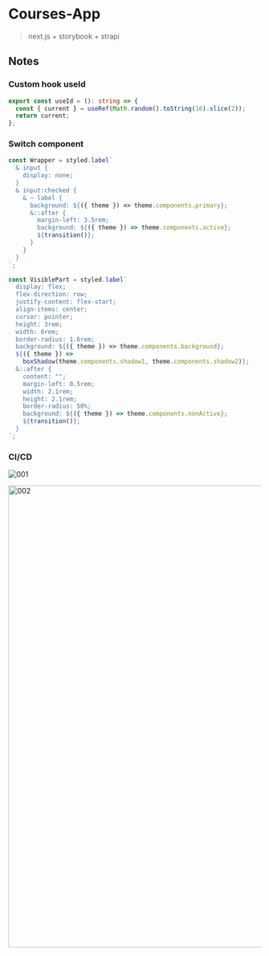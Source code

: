 # Courses-App

> next.js + storybook + strapi

## Notes

### Custom hook useId

```ts
export const useId = (): string => {
  const { current } = useRef(Math.random().toString(16).slice(2));
  return current;
};
```

### Switch component

```ts
const Wrapper = styled.label`
  & input {
    display: none;
  }
  & input:checked {
    & ~ label {
      background: ${({ theme }) => theme.components.primary};
      &::after {
        margin-left: 3.5rem;
        background: ${({ theme }) => theme.components.active};
        ${transition()};
      }
    }
  }
`;

const VisiblePart = styled.label`
  display: flex;
  flex-direction: row;
  justify-content: flex-start;
  align-items: center;
  cursor: pointer;
  height: 3rem;
  width: 6rem;
  border-radius: 1.6rem;
  background: ${({ theme }) => theme.components.background};
  ${({ theme }) =>
    boxShadow(theme.components.shadow1, theme.components.shadow2)};
  &::after {
    content: "";
    margin-left: 0.5rem;
    width: 2.1rem;
    height: 2.1rem;
    border-radius: 50%;
    background: ${({ theme }) => theme.components.nonActive};
    ${transition()};
  }
`;
```

### CI/CD

![001](https://user-images.githubusercontent.com/10555820/170835220-8c55f44c-ce1e-4948-b036-6994ea2e5fb7.png)

<img width="921" alt="002" src="https://user-images.githubusercontent.com/10555820/170926153-ee88f859-fc8a-4444-93f4-07837b120664.png">
